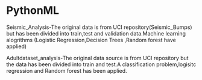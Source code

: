 # PythonML

Seismic_Analysis-The original data is from UCI repository(Seismic_Bumps) but has been divided into train,test and validation data.Machine learning alogrithms (Logistic Regression,Decision Trees ,Random forest have applied)

Adultdataset_analysis-The original data source is from UCI repository but the data has been divided into train and test.A classification problem,logisitc regression and Random forest has been applied.

